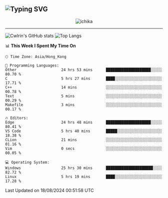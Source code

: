![Typing SVG](https://readme-typing-svg.demolab.com?font=Jost&size=24&pause=1000&color=7799EE&vCenter=true&multiline=true&random=false&width=435&height=100&lines=Hi+there;I'm+Sakurakouji+Nanaha;You+can+also+tell+me+Cwlrin%E2%98%86)
---
<p align="center">
  <img src="https://image.cwlrin.wiki/images/2024/06/17/Happy-Birthday2023---.png" alt="ichika" border="0" />
</p>

---
![Cwlrin's GitHub stats](https://github-readme-stats.vercel.app/api?username=cwlrin&show_icons=true&theme=buefy)
![Top Langs](https://github-readme-stats.vercel.app/api/top-langs/?username=cwlrin&layout=compact&hide=html,css)

<!--START_SECTION:waka-->
📊 **This Week I Spent My Time On** 

```text
🕑︎ Time Zone: Asia/Hong_Kong

💬 Programming Languages: 
Other                    24 hrs 53 mins      ████████████████████░░░░░   80.70 % 
C                        5 hrs 27 mins       ████░░░░░░░░░░░░░░░░░░░░░   17.71 % 
C++                      14 mins             ░░░░░░░░░░░░░░░░░░░░░░░░░   00.78 % 
Text                     5 mins              ░░░░░░░░░░░░░░░░░░░░░░░░░   00.29 % 
Makefile                 3 mins              ░░░░░░░░░░░░░░░░░░░░░░░░░   00.17 % 

🔥 Editors: 
Edge                     24 hrs 48 mins      ████████████████████░░░░░   80.41 % 
VS Code                  5 hrs 40 mins       █████░░░░░░░░░░░░░░░░░░░░   18.38 % 
CLion                    21 mins             ░░░░░░░░░░░░░░░░░░░░░░░░░   01.16 % 
Vim                      0 secs              ░░░░░░░░░░░░░░░░░░░░░░░░░   00.05 % 

💻 Operating System: 
Windows                  25 hrs 30 mins      █████████████████████░░░░   82.72 % 
Linux                    5 hrs 19 mins       ████░░░░░░░░░░░░░░░░░░░░░   17.28 % 
```


 Last Updated on 18/08/2024 00:51:58 UTC
<!--END_SECTION:waka-->
